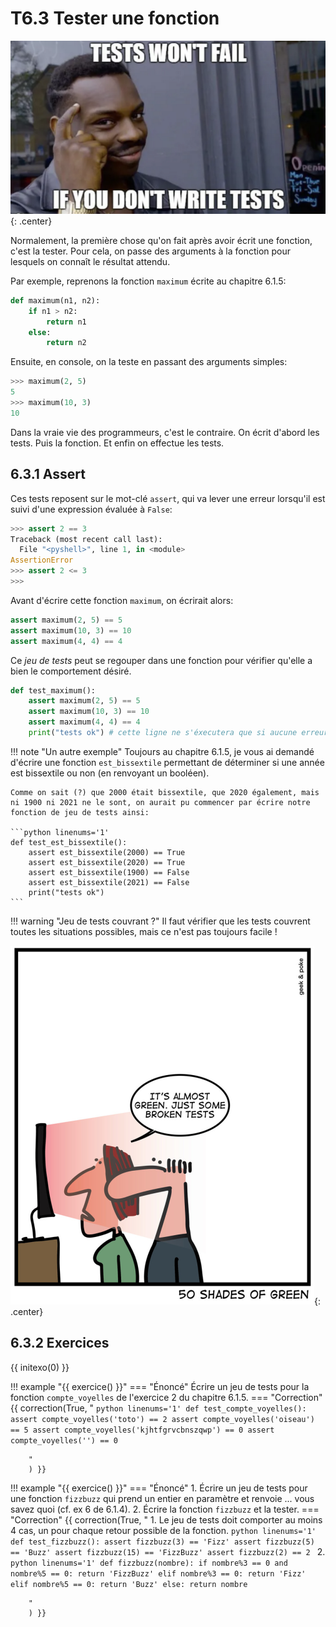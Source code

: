 # T6.3 Tester une fonction

![](../images/tests_meme.png){: .center} 

Normalement, la première chose qu'on fait après avoir écrit une fonction, c'est la tester.
Pour cela, on passe des arguments à la fonction pour lesquels on connaît le résultat attendu.

Par exemple, reprenons la fonction `maximum` écrite au chapitre 6.1.5:

```python linenums='1'
def maximum(n1, n2):
    if n1 > n2:
        return n1
    else:
        return n2
```
Ensuite, en console, on la teste en passant des arguments simples:

```python 
>>> maximum(2, 5)
5
>>> maximum(10, 3)
10
```
Dans la vraie vie des programmeurs, c'est le contraire. On écrit d'abord les tests. Puis la fonction. Et enfin on effectue les tests.


## 6.3.1 Assert

Ces tests reposent sur le mot-clé `assert`, qui va lever une erreur lorsqu'il est suivi d'une expression évaluée à `False`:

```python 
>>> assert 2 == 3
Traceback (most recent call last):
  File "<pyshell>", line 1, in <module>
AssertionError
>>> assert 2 <= 3
>>>

```

Avant d'écrire cette fonction `maximum`, on écrirait alors:
```python linenums='1'
assert maximum(2, 5) == 5
assert maximum(10, 3) == 10
assert maximum(4, 4) == 4
```

Ce *jeu de tests* peut se regouper dans une fonction pour vérifier qu'elle a bien le comportement désiré.

```python linenums='1'
def test_maximum():
    assert maximum(2, 5) == 5
    assert maximum(10, 3) == 10
    assert maximum(4, 4) == 4
    print("tests ok") # cette ligne ne s'éxecutera que si aucune erreur n'est levée par assert
```

!!! note "Un autre exemple"
    Toujours au chapitre 6.1.5, je vous ai demandé d'écrire une fonction `est_bissextile` permettant de déterminer si une année est bissextile ou non (en renvoyant un booléen).

    Comme on sait (?) que 2000 était bissextile, que 2020 également, mais ni 1900 ni 2021 ne le sont, on aurait pu commencer par écrire notre fonction de jeu de tests ainsi:

    ```python linenums='1'
    def test_est_bissextile():
        assert est_bissextile(2000) == True
        assert est_bissextile(2020) == True
        assert est_bissextile(1900) == False
        assert est_bissextile(2021) == False
        print("tests ok")
    ```

!!! warning "Jeu de tests couvrant ?"
    Il faut vérifier que les tests couvrent toutes les situations possibles, mais ce n'est pas toujours facile !

![](../images/geekandpokebrokentests.png){: .center} 
## 6.3.2 Exercices

{{ initexo(0) }}

!!! example "{{ exercice() }}"
    === "Énoncé" 
        Écrire un jeu de tests pour la fonction `compte_voyelles` de l'exercice 2 du chapitre 6.1.5.
    === "Correction" 
        {{ correction(True, 
        "
        ```python linenums='1'
        def test_compte_voyelles():
            assert compte_voyelles('toto') == 2
            assert compte_voyelles('oiseau') == 5
            assert compte_voyelles('kjhtfgrvcbnszqwp') == 0
            assert compte_voyelles('') == 0
        ```
    
        "
        ) }}

!!! example "{{ exercice() }}"
    === "Énoncé" 
        1. Écrire un jeu de tests pour une fonction `fizzbuzz` qui prend un entier en paramètre et renvoie ... vous savez quoi (cf. ex 6 de 6.1.4).
        2. Écrire la fonction `fizzbuzz` et la tester.
    === "Correction" 
        {{ correction(True, 
        "
        1. Le jeu de tests doit comporter au moins 4 cas, un pour chaque retour possible de la fonction.
        ```python linenums='1'
        def test_fizzbuzz():
            assert fizzbuzz(3) == 'Fizz'
            assert fizzbuzz(5) == 'Buzz'
            assert fizzbuzz(15) == 'FizzBuzz'
            assert fizzbuzz(2) == 2
        ```
        2.
        ```python linenums='1'
        def fizzbuzz(nombre):
            if nombre%3 == 0 and nombre%5 == 0:
                return 'FizzBuzz'
            elif nombre%3 == 0:
                return 'Fizz'
            elif nombre%5 == 0:
                return 'Buzz'
            else:
                return nombre
        ```
        
        "
        ) }}

